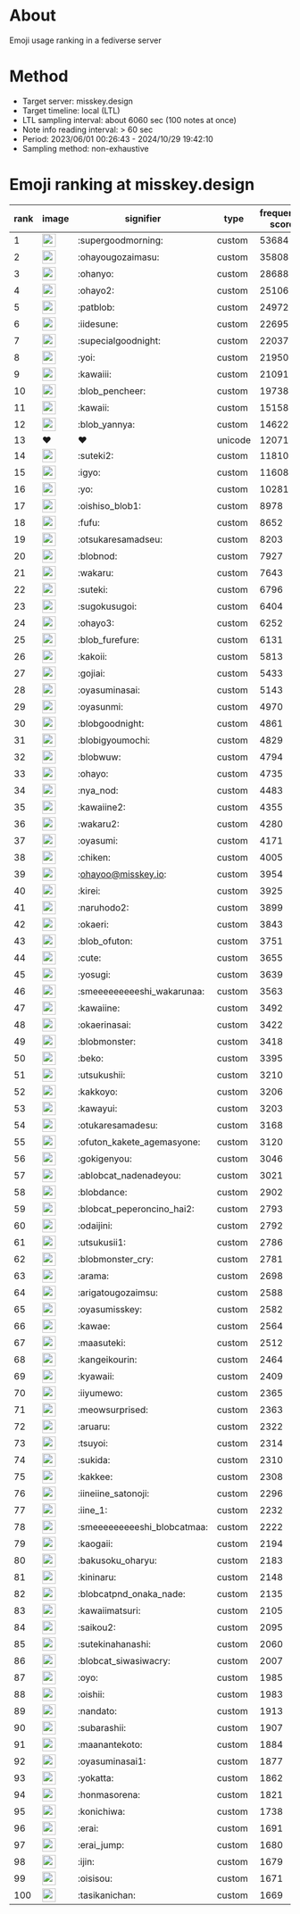 # About
Emoji usage ranking in a fediverse server

# Method
- Target server: misskey.design
- Target timeline: local (LTL)
- LTL sampling interval: about 6060 sec (100 notes at once)
- Note info reading interval: > 60 sec
- Period: 2023/06/01 00:26:43 - 2024/10/29 19:42:10 
- Sampling method: non-exhaustive

# Emoji ranking at misskey.design

|rank|image|signifier|type|frequency score|
|----|----|----|----|----|
|1|<img height="24" src="https://misskey.design/emoji/supergoodmorning.webp">|:supergoodmorning:|custom|53684|
|2|<img height="24" src="https://misskey.design/emoji/ohayougozaimasu.webp">|:ohayougozaimasu:|custom|35808|
|3|<img height="24" src="https://misskey.design/emoji/ohanyo.webp">|:ohanyo:|custom|28688|
|4|<img height="24" src="https://misskey.design/emoji/ohayo2.webp">|:ohayo2:|custom|25106|
|5|<img height="24" src="https://misskey.design/emoji/patblob.webp">|:patblob:|custom|24972|
|6|<img height="24" src="https://misskey.design/emoji/iidesune.webp">|:iidesune:|custom|22695|
|7|<img height="24" src="https://misskey.design/emoji/supecialgoodnight.webp">|:supecialgoodnight:|custom|22037|
|8|<img height="24" src="https://misskey.design/emoji/yoi.webp">|:yoi:|custom|21950|
|9|<img height="24" src="https://misskey.design/emoji/kawaiii.webp">|:kawaiii:|custom|21091|
|10|<img height="24" src="https://misskey.design/emoji/blob_pencheer.webp">|:blob_pencheer:|custom|19738|
|11|<img height="24" src="https://misskey.design/emoji/kawaii.webp">|:kawaii:|custom|15158|
|12|<img height="24" src="https://misskey.design/emoji/blob_yannya.webp">|:blob_yannya:|custom|14622|
|13|❤|❤|unicode|12071|
|14|<img height="24" src="https://misskey.design/emoji/suteki2.webp">|:suteki2:|custom|11810|
|15|<img height="24" src="https://misskey.design/emoji/igyo.webp">|:igyo:|custom|11608|
|16|<img height="24" src="https://misskey.design/emoji/yo.webp">|:yo:|custom|10281|
|17|<img height="24" src="https://misskey.design/emoji/oishiso_blob1.webp">|:oishiso_blob1:|custom|8978|
|18|<img height="24" src="https://misskey.design/emoji/fufu.webp">|:fufu:|custom|8652|
|19|<img height="24" src="https://misskey.design/emoji/otsukaresamadseu.webp">|:otsukaresamadseu:|custom|8203|
|20|<img height="24" src="https://misskey.design/emoji/blobnod.webp">|:blobnod:|custom|7927|
|21|<img height="24" src="https://misskey.design/emoji/wakaru.webp">|:wakaru:|custom|7643|
|22|<img height="24" src="https://misskey.design/emoji/suteki.webp">|:suteki:|custom|6796|
|23|<img height="24" src="https://misskey.design/emoji/sugokusugoi.webp">|:sugokusugoi:|custom|6404|
|24|<img height="24" src="https://misskey.design/emoji/ohayo3.webp">|:ohayo3:|custom|6252|
|25|<img height="24" src="https://misskey.design/emoji/blob_furefure.webp">|:blob_furefure:|custom|6131|
|26|<img height="24" src="https://misskey.design/emoji/kakoii.webp">|:kakoii:|custom|5813|
|27|<img height="24" src="https://misskey.design/emoji/gojiai.webp">|:gojiai:|custom|5433|
|28|<img height="24" src="https://misskey.design/emoji/oyasuminasai.webp">|:oyasuminasai:|custom|5143|
|29|<img height="24" src="https://misskey.design/emoji/oyasunmi.webp">|:oyasunmi:|custom|4970|
|30|<img height="24" src="https://misskey.design/emoji/blobgoodnight.webp">|:blobgoodnight:|custom|4861|
|31|<img height="24" src="https://misskey.design/emoji/blobigyoumochi.webp">|:blobigyoumochi:|custom|4829|
|32|<img height="24" src="https://misskey.design/emoji/blobwuw.webp">|:blobwuw:|custom|4794|
|33|<img height="24" src="https://misskey.design/emoji/ohayo.webp">|:ohayo:|custom|4735|
|34|<img height="24" src="https://misskey.design/emoji/nya_nod.webp">|:nya_nod:|custom|4483|
|35|<img height="24" src="https://misskey.design/emoji/kawaiine2.webp">|:kawaiine2:|custom|4355|
|36|<img height="24" src="https://misskey.design/emoji/wakaru2.webp">|:wakaru2:|custom|4280|
|37|<img height="24" src="https://misskey.design/emoji/oyasumi.webp">|:oyasumi:|custom|4171|
|38|<img height="24" src="https://misskey.design/emoji/chiken.webp">|:chiken:|custom|4005|
|39|<img height="24" src="https://misskey.design/emoji/ohayoo.webp">|:ohayoo@misskey.io:|custom|3954|
|40|<img height="24" src="https://misskey.design/emoji/kirei.webp">|:kirei:|custom|3925|
|41|<img height="24" src="https://misskey.design/emoji/naruhodo2.webp">|:naruhodo2:|custom|3899|
|42|<img height="24" src="https://misskey.design/emoji/okaeri.webp">|:okaeri:|custom|3843|
|43|<img height="24" src="https://misskey.design/emoji/blob_ofuton.webp">|:blob_ofuton:|custom|3751|
|44|<img height="24" src="https://misskey.design/emoji/cute.webp">|:cute:|custom|3655|
|45|<img height="24" src="https://misskey.design/emoji/yosugi.webp">|:yosugi:|custom|3639|
|46|<img height="24" src="https://misskey.design/emoji/smeeeeeeeeeshi_wakarunaa.webp">|:smeeeeeeeeeshi_wakarunaa:|custom|3563|
|47|<img height="24" src="https://misskey.design/emoji/kawaiine.webp">|:kawaiine:|custom|3492|
|48|<img height="24" src="https://misskey.design/emoji/okaerinasai.webp">|:okaerinasai:|custom|3422|
|49|<img height="24" src="https://misskey.design/emoji/blobmonster.webp">|:blobmonster:|custom|3418|
|50|<img height="24" src="https://misskey.design/emoji/beko.webp">|:beko:|custom|3395|
|51|<img height="24" src="https://misskey.design/emoji/utsukushii.webp">|:utsukushii:|custom|3210|
|52|<img height="24" src="https://misskey.design/emoji/kakkoyo.webp">|:kakkoyo:|custom|3206|
|53|<img height="24" src="https://misskey.design/emoji/kawayui.webp">|:kawayui:|custom|3203|
|54|<img height="24" src="https://misskey.design/emoji/otukaresamadesu.webp">|:otukaresamadesu:|custom|3168|
|55|<img height="24" src="https://misskey.design/emoji/ofuton_kakete_agemasyone.webp">|:ofuton_kakete_agemasyone:|custom|3120|
|56|<img height="24" src="https://misskey.design/emoji/gokigenyou.webp">|:gokigenyou:|custom|3046|
|57|<img height="24" src="https://misskey.design/emoji/ablobcat_nadenadeyou.webp">|:ablobcat_nadenadeyou:|custom|3021|
|58|<img height="24" src="https://misskey.design/emoji/blobdance.webp">|:blobdance:|custom|2902|
|59|<img height="24" src="https://misskey.design/emoji/blobcat_peperoncino_hai2.webp">|:blobcat_peperoncino_hai2:|custom|2793|
|60|<img height="24" src="https://misskey.design/emoji/odaijini.webp">|:odaijini:|custom|2792|
|61|<img height="24" src="https://misskey.design/emoji/utsukusii1.webp">|:utsukusii1:|custom|2786|
|62|<img height="24" src="https://misskey.design/emoji/blobmonster_cry.webp">|:blobmonster_cry:|custom|2781|
|63|<img height="24" src="https://misskey.design/emoji/arama.webp">|:arama:|custom|2698|
|64|<img height="24" src="https://misskey.design/emoji/arigatougozaimsu.webp">|:arigatougozaimsu:|custom|2588|
|65|<img height="24" src="https://misskey.design/emoji/oyasumisskey.webp">|:oyasumisskey:|custom|2582|
|66|<img height="24" src="https://misskey.design/emoji/kawae.webp">|:kawae:|custom|2564|
|67|<img height="24" src="https://misskey.design/emoji/maasuteki.webp">|:maasuteki:|custom|2512|
|68|<img height="24" src="https://misskey.design/emoji/kangeikourin.webp">|:kangeikourin:|custom|2464|
|69|<img height="24" src="https://misskey.design/emoji/kyawaii.webp">|:kyawaii:|custom|2409|
|70|<img height="24" src="https://misskey.design/emoji/iiyumewo.webp">|:iiyumewo:|custom|2365|
|71|<img height="24" src="https://misskey.design/emoji/meowsurprised.webp">|:meowsurprised:|custom|2363|
|72|<img height="24" src="https://misskey.design/emoji/aruaru.webp">|:aruaru:|custom|2322|
|73|<img height="24" src="https://misskey.design/emoji/tsuyoi.webp">|:tsuyoi:|custom|2314|
|74|<img height="24" src="https://misskey.design/emoji/sukida.webp">|:sukida:|custom|2310|
|75|<img height="24" src="https://misskey.design/emoji/kakkee.webp">|:kakkee:|custom|2308|
|76|<img height="24" src="https://misskey.design/emoji/iineiine_satonoji.webp">|:iineiine_satonoji:|custom|2296|
|77|<img height="24" src="https://misskey.design/emoji/iine_1.webp">|:iine_1:|custom|2232|
|78|<img height="24" src="https://misskey.design/emoji/smeeeeeeeeeshi_blobcatmaa.webp">|:smeeeeeeeeeshi_blobcatmaa:|custom|2222|
|79|<img height="24" src="https://misskey.design/emoji/kaogaii.webp">|:kaogaii:|custom|2194|
|80|<img height="24" src="https://misskey.design/emoji/bakusoku_oharyu.webp">|:bakusoku_oharyu:|custom|2183|
|81|<img height="24" src="https://misskey.design/emoji/kininaru.webp">|:kininaru:|custom|2148|
|82|<img height="24" src="https://misskey.design/emoji/blobcatpnd_onaka_nade.webp">|:blobcatpnd_onaka_nade:|custom|2135|
|83|<img height="24" src="https://misskey.design/emoji/kawaiimatsuri.webp">|:kawaiimatsuri:|custom|2105|
|84|<img height="24" src="https://misskey.design/emoji/saikou2.webp">|:saikou2:|custom|2095|
|85|<img height="24" src="https://misskey.design/emoji/sutekinahanashi.webp">|:sutekinahanashi:|custom|2060|
|86|<img height="24" src="https://misskey.design/emoji/blobcat_siwasiwacry.webp">|:blobcat_siwasiwacry:|custom|2007|
|87|<img height="24" src="https://misskey.design/emoji/oyo.webp">|:oyo:|custom|1985|
|88|<img height="24" src="https://misskey.design/emoji/oishii.webp">|:oishii:|custom|1983|
|89|<img height="24" src="https://misskey.design/emoji/nandato.webp">|:nandato:|custom|1913|
|90|<img height="24" src="https://misskey.design/emoji/subarashii.webp">|:subarashii:|custom|1907|
|91|<img height="24" src="https://misskey.design/emoji/maanantekoto.webp">|:maanantekoto:|custom|1884|
|92|<img height="24" src="https://misskey.design/emoji/oyasuminasai1.webp">|:oyasuminasai1:|custom|1877|
|93|<img height="24" src="https://misskey.design/emoji/yokatta.webp">|:yokatta:|custom|1862|
|94|<img height="24" src="https://misskey.design/emoji/honmasorena.webp">|:honmasorena:|custom|1821|
|95|<img height="24" src="https://misskey.design/emoji/konichiwa.webp">|:konichiwa:|custom|1738|
|96|<img height="24" src="https://misskey.design/emoji/erai.webp">|:erai:|custom|1691|
|97|<img height="24" src="https://misskey.design/emoji/erai_jump.webp">|:erai_jump:|custom|1680|
|98|<img height="24" src="https://misskey.design/emoji/ijin.webp">|:ijin:|custom|1679|
|99|<img height="24" src="https://misskey.design/emoji/oisisou.webp">|:oisisou:|custom|1671|
|100|<img height="24" src="https://misskey.design/emoji/tasikanichan.webp">|:tasikanichan:|custom|1669|
